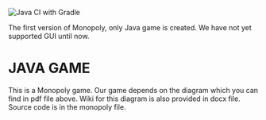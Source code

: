![Java CI with Gradle](https://github.com/Laughing6901/monopoly-game-project/workflows/Java%20CI%20with%20Gradle/badge.svg)

The first version of Monopoly, only Java game is created. We have not yet supported GUI until now.
# JAVA GAME
This is a Monopoly game. Our game depends on the diagram which you can find in pdf file above. Wiki for this diagram is also provided in docx file. Source code is in the monopoly file.
